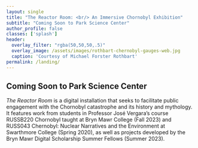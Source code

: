 ```yaml
---
layout: single
title: "The Reactor Room: <br/> An Immersive Chornobyl Exhibition"
subtitle: "Coming Soon to Park Science Center"
author_profile: false
classes: ['splash']
header:
  overlay_filter: "rgba(50,50,50,.5)"
  overlay_image: /assets/images/rothbart-chernobyl-gauges-web.jpg
  caption: 'Courtesy of Michael Forster Rothbart'
permalink: /landing/
---
```

## Coming Soon to Park Science Center

*The Reactor Room* is a digital installation that seeks to facilitate public engagement with the Chornobyl catastrophe and its history and mythology. It features work from students in Professor José Vergara’s course RUSSB220 Chornobyl taught at Bryn Mawr College (Fall 2023) and RUSS043 Chernobyl: Nuclear Narratives and the Environment at Swarthmore College (Spring 2020), as well as projects developed by the Bryn Mawr Digital Scholarship Summer Fellows (Summer 2023).